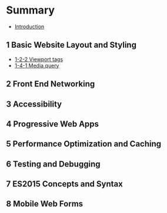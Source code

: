 # Summary

* [Introduction](README.md)

## 1 Basic Website Layout and Styling

* [1-2-2 Viewport tags](1-2-2-viewport-tags.md)
* [1-4-1 Media query](1-4-1-media-query.md)

## 2 Front End Networking

## 3 Accessibility

## 4 Progressive Web Apps

## 5 Performance Optimization and Caching

## 6 Testing and Debugging

## 7 ES2015 Concepts and Syntax

## 8 Mobile Web Forms

